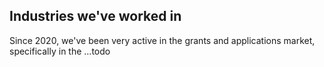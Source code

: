 ## Industries we've worked in

Since 2020, we've been very active in the grants and applications market, specifically in the ...todo
